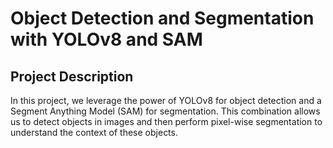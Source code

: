 # Object Detection and Segmentation with YOLOv8 and SAM



## Project Description

In this project, we leverage the power of YOLOv8 for object detection and a Segment Anything Model (SAM) for segmentation. This combination allows us to detect objects in images and then perform pixel-wise segmentation to understand the context of these objects.
